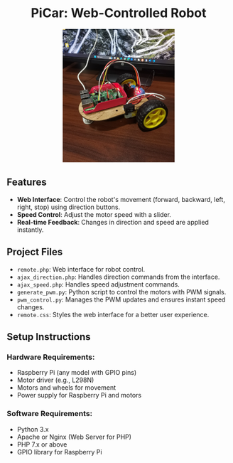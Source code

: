 <h1 align="center">PiCar: Web-Controlled Robot</h1>

<p align="center">
  <img src="pi_car/IMG_20250401_014844_edit_786369379269064.jpg" alt="PiCar" width="50%" />
</p>

## Features

- **Web Interface**: Control the robot's movement (forward, backward, left, right, stop) using direction buttons.
- **Speed Control**: Adjust the motor speed with a slider.
- **Real-time Feedback**: Changes in direction and speed are applied instantly.

## Project Files

- `remote.php`: Web interface for robot control.
- `ajax_direction.php`: Handles direction commands from the interface.
- `ajax_speed.php`: Handles speed adjustment commands.
- `generate_pwm.py`: Python script to control the motors with PWM signals.
- `pwm_control.py`: Manages the PWM updates and ensures instant speed changes.
- `remote.css`: Styles the web interface for a better user experience.

## Setup Instructions

### Hardware Requirements:

- Raspberry Pi (any model with GPIO pins)
- Motor driver (e.g., L298N)
- Motors and wheels for movement
- Power supply for Raspberry Pi and motors

### Software Requirements:

- Python 3.x
- Apache or Nginx (Web Server for PHP)
- PHP 7.x or above
- GPIO library for Raspberry Pi

